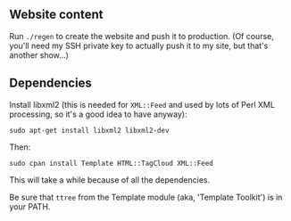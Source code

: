 ## Website content

Run `./regen` to create the website and push it to
production. (Of course, you'll need my SSH private key to
actually push it to my site, but that's another show...)

## Dependencies

Install libxml2 (this is needed for `XML::Feed` and used by lots
of Perl XML processing, so it's a good idea to have anyway):

    sudo apt-get install libxml2 libxml2-dev

Then:

    sudo cpan install Template HTML::TagCloud XML::Feed

This will take a while because of all the dependencies.

Be sure that `ttree` from the Template module (aka, 'Template
Toolkit') is in your PATH.
